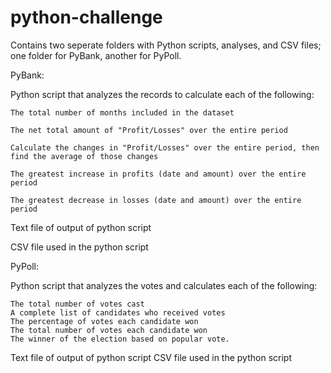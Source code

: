 # python-challenge

Contains two seperate folders with Python scripts, analyses, and CSV files; one folder for PyBank, another for PyPoll.

PyBank:

  Python script that analyzes the records to calculate each of the following:
  
    The total number of months included in the dataset
    
    The net total amount of "Profit/Losses" over the entire period
    
    Calculate the changes in "Profit/Losses" over the entire period, then find the average of those changes
    
    The greatest increase in profits (date and amount) over the entire period
    
    The greatest decrease in losses (date and amount) over the entire period
    
  Text file of output of python script
  
  CSV file used in the python script


PyPoll:

  Python script that analyzes the votes and calculates each of the following:
  
    The total number of votes cast
    A complete list of candidates who received votes
    The percentage of votes each candidate won
    The total number of votes each candidate won
    The winner of the election based on popular vote.
  Text file of output of python script
  CSV file used in the python script
